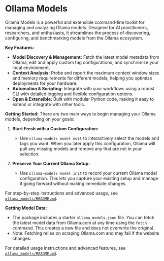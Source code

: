 # Ollama Models

Ollama Models is a powerful and extensible command-line toolkit for managing and analyzing Ollama models. Designed for AI practitioners, researchers, and enthusiasts, it streamlines the process of discovering, configuring, and benchmarking models from the Ollama ecosystem.

**Key Features:**
- **Model Discovery & Management:** Fetch the latest model metadata from Ollama, edit and apply custom tag configurations, and synchronize your local environment.
- **Context Analysis:** Probe and report the maximum context window sizes and memory requirements for different models, helping you optimize deployments for your hardware.
- **Automation & Scripting:** Integrate with your workflows using a robust CLI with detailed logging and flexible configuration options.
- **Open & Extensible:** Built with modular Python code, making it easy to extend or integrate with other tools.

**Getting Started:**
There are two main ways to begin managing your Ollama models, depending on your goals:

1. **Start Fresh with a Custom Configuration:**
   - Use `ollama-models model edit` to interactively select the models and tags you want. When you later apply this configuration, Ollama will pull any missing models and remove any that are not in your selection.

2. **Preserve Your Current Ollama Setup:**
   - Use `ollama-models model init` to record your current Ollama model configuration. This lets you capture your existing setup and manage it going forward without making immediate changes.

For step-by-step instructions and advanced usage, see [`ollama_models/README.md`](ollama_models/README.md).

**Getting Model Data:**
- The package includes a starter `ollama_models.json` file. You can fetch the latest model data from Ollama.com at any time using the `fetch` command. This creates a new file and does not overwrite the original.
- Note: Fetching relies on scraping Ollama.com and may fail if the website changes.

For detailed usage instructions and advanced features, see [`ollama_models/README.md`](ollama_models/README.md).

